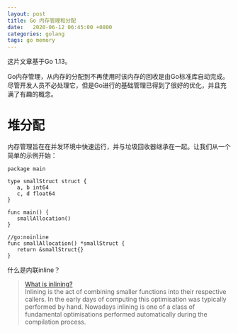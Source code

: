 ```yaml
---
layout: post
title: Go 内存管理和分配
date:   2020-06-12 06:45:00 +0800
categories: golang
tags: go memory
---
```


这片文章基于Go 1.13。

Go内存管理，从内存的分配到不再使用时该内存的回收是由Go标准库自动完成。尽管开发人员不必处理它，但是Go进行的基础管理已得到了很好的优化，并且充满了有趣的概念。

# 堆分配

内存管理旨在在并发环境中快速运行，并与垃圾回收器继承在一起。让我们从一个简单的示例开始：

```
package main

type smallStruct struct {
   a, b int64
   c, d float64
}

func main() {
   smallAllocation()
}

//go:noinline
func smallAllocation() *smallStruct {
   return &smallStruct{}
}
```

什么是内联inline？  
> [What is inlining?](https://dave.cheney.net/2020/04/25/inlining-optimisations-in-go)  
> Inlining is the act of combining smaller functions into their respective callers. In the early days of computing this optimisation was typically performed by hand. Nowadays inlining is one of a class of fundamental optimisations performed automatically during the compilation process.  

